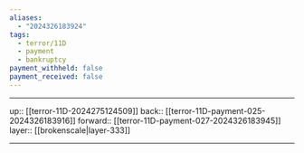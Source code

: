 ```yaml
---
aliases:
  - "2024326183924"
tags:
  - terror/11D
  - payment
  - bankruptcy
payment_withheld: false
payment_received: false
---
```




***

up:: [[terror-11D-2024275124509]]
back:: [[terror-11D-payment-025-2024326183916]]
forward:: [[terror-11D-payment-027-2024326183945]]
layer:: [[brokenscale|layer-333]]

***
